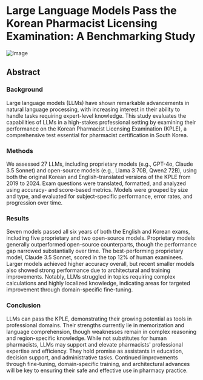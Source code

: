 # Large Language Models Pass the Korean Pharmacist Licensing Examination: A Benchmarking Study

![Image](https://github.com/user-attachments/assets/eb4f4797-8059-4707-b845-122a1aeea2b0)

## Abstract
### Background
Large language models (LLMs) have shown remarkable advancements in natural language processing, with increasing interest in their ability to handle tasks requiring expert-level knowledge. This study evaluates the capabilities of LLMs in a high-stakes professional setting by examining their performance on the Korean Pharmacist Licensing Examination (KPLE), a comprehensive test essential for pharmacist certification in South Korea.

### Methods
We assessed 27 LLMs, including proprietary models (e.g., GPT-4o, Claude 3.5 Sonnet) and open-source models (e.g., Llama 3 70B, Qwen2 72B), using both the original Korean and English-translated versions of the KPLE from 2019 to 2024. Exam questions were translated, formatted, and analyzed using accuracy- and score-based metrics. Models were grouped by size and type, and evaluated for subject-specific performance, error rates, and progression over time. 

### Results
Seven models passed all six years of both the English and Korean exams, including five proprietary and two open-source models. Proprietary models generally outperformed open-source counterparts, though the performance gap narrowed substantially over time. The best-performing proprietary model, Claude 3.5 Sonnet, scored in the top 12% of human examinees. Larger models achieved higher accuracy overall, but recent smaller models also showed strong performance due to architectural and training improvements. Notably, LLMs struggled in topics requiring complex calculations and highly localized knowledge, indicating areas for targeted improvement through domain-specific fine-tuning.

### Conclusion
LLMs can pass the KPLE, demonstrating their growing potential as tools in professional domains. Their strengths currently lie in memorization and language comprehension, though weaknesses remain in complex reasoning and region-specific knowledge. While not substitutes for human pharmacists, LLMs may support and elevate pharmacists' professional expertise and efficiency. They hold promise as assistants in education, decision support, and administrative tasks. Continued improvements through fine-tuning, domain-specific training, and architectural advances will be key to ensuring their safe and effective use in pharmacy practice.
